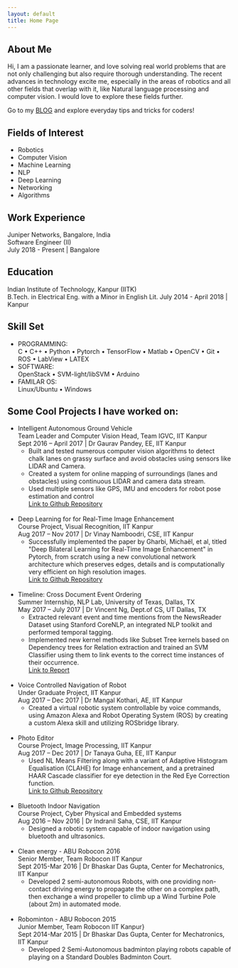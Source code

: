 ```yaml
---
layout: default
title: Home Page
---
```


## About Me
 Hi, I am a passionate learner, and love solving real world problems that are not only challenging but also require thorough understanding. The recent advances in technology excite me, especially in the areas of robotics and all other fields that overlap with it, like Natural language processing and computer vision. I would love to explore these fields further.
 
Go to my [BLOG](blog_home.html) and explore everyday tips and tricks for coders!

## Fields of Interest
- Robotics  
- Computer Vision
- Machine Learning 
- NLP
- Deep Learning
- Networking
- Algorithms

## Work Experience
Juniper Networks, Bangalore, India<br/>
Software Engineer (II)<br/>
July 2018 - Present | Bangalore

## Education
Indian Institute of Technology, Kanpur (IITK) <br/>
B.Tech. in Electrical Eng. with a Minor in English Lit. <bt/>
July 2014 - April 2018 | Kanpur

## Skill Set
- PROGRAMMING: <br/>
C • C++ • Python • Pytorch • TensorFlow • Matlab • OpenCV • Git • ROS • LabView • LATEX
- SOFTWARE: <br/>
OpenStack • SVM-light/libSVM • Arduino 
- FAMILAR OS: <br/>
Linux/Ubuntu • Windows

## Some Cool Projects I have worked on:

- Intelligent Autonomous Ground Vehicle <br />
  Team Leader and Computer Vision Head, Team IGVC, IIT Kanpur <br />
  Sept 2016 – April 2017 | Dr Gaurav Pandey, EE, IIT Kanpur
   * Built and tested numerous computer vision algorithms to detect chalk lanes on grassy surface and avoid obstacles using sensors like LIDAR and Camera.
   * Created a system for online mapping of surroundings (lanes and obstacles) using continuous LIDAR and camera data stream.
   * Used multiple sensors like GPS, IMU and encoders for robot pose estimation and control <br />
   [Link to Github Repository](https://github.com/IGVC-IITK/computer_vision) 
   <br />
- Deep Learning for for Real-Time Image Enhancement <br />
  Course Project, Visual Recognition, IIT Kanpur <br />
  Aug 2017 – Nov 2017 | Dr Vinay Namboodri, CSE, IIT Kanpur
   * Successfully implemented the paper by Gharbi, Michaël, et al, titled "Deep Bilateral Learning for Real-Time Image Enhancement" in Pytorch, from scratch using a new convolutional network architecture which preserves edges, details and is computationally very efficient on high resolution images. <br />
   [Link to Github Repository](https://github.com/harshsinh/deepbilateral)
   <br />
- Timeline: Cross Document Event Ordering <br />
  Summer Internship, NLP Lab, University of Texas, Dallas, TX <br />
  May 2017 – July 2017 | Dr Vincent Ng, Dept.of CS, UT Dallas, TX
    * Extracted relevant event and time mentions from the NewsReader Dataset using Stanford CoreNLP, an integrated NLP toolkit and performed temporal tagging.
    * Implemented new kernel methods like Subset Tree kernels based on Dependency trees for Relation extraction and trained an SVM Classifier using them to link events to the correct time instances of their occurrence. <br />
   [Link to Report](https://github.com/Swatigupta1997/nlp_intern)
  <br />
- Voice Controlled Navigation of Robot <br />
  Under Graduate Project, IIT Kanpur  <br />
  Aug 2017 – Dec 2017 | Dr Mangal Kothari, AE, IIT Kanpur
    * Created a virtual robotic system controllable by voice commands, using Amazon Alexa and Robot Operating System (ROS) by creating a custom Alexa skill and utilizing ROSbridge library.
    <br />
- Photo Editor <br />
  Course Project, Image Processing, IIT Kanpur <br />
  Aug 2017 – Dec 2017 | Dr Tanaya Guha, EE, IIT Kanpur 
   * Used NL Means Filtering along with a variant of Adaptive Histogram Equalisation (CLAHE) for Image enhancement, and a pretrained HAAR Cascade classifier for eye detection in the Red Eye Correction function. <br />
 [Link to Github Repository](https://github.com/Swatigupta1997/EE604)
   <br />
- Bluetooth Indoor Navigation <br />
  Course Project, Cyber Physical and Embedded systems <br />
  Aug 2016 – Nov 2016 | Dr Indranil Saha, CSE, IIT Kanpur
   * Designed a robotic system capable of indoor navigation using bluetooth and ultrasonics.
   <br />
- Clean energy - ABU Robocon 2016 <br />
  Senior Member, Team Robocon IIT Kanpur <br />
  Sept 2015-Mar 2016 | Dr Bhaskar Das Gupta, Center for Mechatronics, IIT Kanpur
   * Developed 2 semi-autonomous Robots, with one providing non-contact driving energy to propagate the other on a complex path, then exchange a wind propeller to climb up a Wind Turbine Pole (about 2m) in automated mode.
   <br />
- Robominton -  ABU Robocon 2015 <br />
  Junior Member, Team Robocon IIT Kanpur} <br />
  Sept 2014-Mar 2015 | Dr Bhaskar Das Gupta, Center for Mechatronics, IIT Kanpur
   * Developed 2 Semi-Autonomous badminton playing robots capable of playing on a Standard Doubles Badminton Court.

